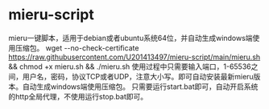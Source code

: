 # mieru-script
mieru一键脚本，适用于debian或者ubuntu系统64位，并自动生成windows端使用压缩包。
wget --no-check-certificate https://raw.githubusercontent.com/U201413497/mieru-script/main/mieru.sh && chmod +x mieru.sh && ./mieru.sh
使用过程中只需要输入端口，1-65536之间，用户名，密码，协议TCP或者UDP，注意大小写。即可自动安装最新mieru版本。自动生成windows端使用压缩包。
只需要运行start.bat即可，自动开启系统的http全局代理，不使用运行stop.bat即可。
